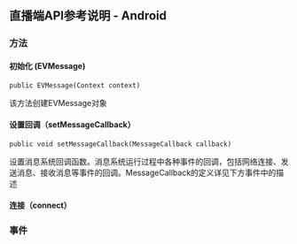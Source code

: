 ## 直播端API参考说明 - Android
### 方法
#### 初始化 (EVMessage)

```
public EVMessage(Context context)
```

该方法创建EVMessage对象

#### 设置回调（setMessageCallback）

```
public void setMessageCallback(MessageCallback callback)
```
设置消息系统回调函数。消息系统运行过程中各种事件的回调，包括网络连接、发送消息、接收消息等事件的回调。MessageCallback的定义详见下方事件中的描述

#### 连接（connect）

### 事件

